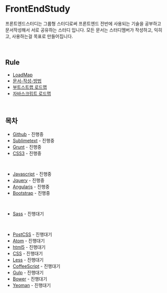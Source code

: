 # FrontEndStudy

프론트엔드스터디는 그룹형 스터디로써 프론트엔드 전반에 사용되는 기술을 공부하고 문서작성해서 서로 공유하는 스터디 입니다.
모든 문서는 스터디멤버가 작성하고, 익히고, 사용하는걸 목표로 만들어집니다.

<br>


## Rule

* [LoadMap](document/@Rule/RoadMap.md)
* [문서-작성-방법](document/@Rule/문서-작성-방법.md)
* [부트스트랩 로드맵](document/@Rule/bootstrap.md)
* [자바스크립트 로드맵](document/@Rule/javascript.md)


<br>


## 목차

* [Github](document/Github/README.md) - 진행중
* [Sublimetext](document/Sublimetext/README.md) - 진행중
* [Grunt](document/Grunt/README.md) - 진행중
* [CSS3](document/CSS3/README.md) - 진행중

<br>

* [Javascript](document/Javascript/README.md) - 진행중
* [Jquery](document/Jquery/README.md) - 진행중
* [Angularjs](document/AngularJS/README.md) - 진행중
* [Bootstrap](document/Bootstrap/README.md) - 진행중


<br>


* [Sass](document/Sass/README.md) - 진행대기

<br>


* [PostCSS](document/PostCSS/README.md) - 진행대기
* [Atom](document/Atom/README.md) - 진행대기
* [html5](document/html5/README.md) - 진행대기
* [CSS](document/CSS/README.md) - 진행대기
* [Less](document/Less/README.md) - 진행대기
* [CoffeeScript](document/CoffeeScript/README.md) - 진행대기
* [Gulp](document/Gulp/README.md) - 진행대기
* [Bower](document/Bower/README.md) - 진행대기
* [Yeoman](document/Yeoman/README.md) - 진행대기

<br>


